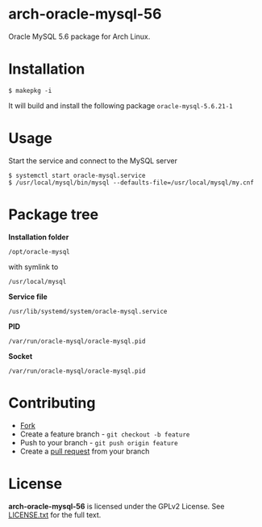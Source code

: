 arch-oracle-mysql-56
====================

Oracle MySQL 5.6 package for Arch Linux.

# Installation

```$ makepkg -i```

It will build and install the following package `oracle-mysql-5.6.21-1`

# Usage

Start the service and connect to the MySQL server

```
$ systemctl start oracle-mysql.service
$ /usr/local/mysql/bin/mysql --defaults-file=/usr/local/mysql/my.cnf
```

# Package tree

__Installation folder__

`/opt/oracle-mysql`

with symlink to 

`/usr/local/mysql`

__Service file__

`/usr/lib/systemd/system/oracle-mysql.service`

__PID__

`/var/run/oracle-mysql/oracle-mysql.pid`

__Socket__

`/var/run/oracle-mysql/oracle-mysql.pid`


# Contributing

* [Fork](https://help.github.com/articles/fork-a-repo)
* Create a feature branch - `git checkout -b feature`
* Push to your branch - `git push origin feature`
* Create a [pull request](http://help.github.com/pull-requests/) from your branch

# License

__arch-oracle-mysql-56__ is licensed under the GPLv2 License. See [LICENSE.txt](https://github.com/jonesbusy/arch-oracle-mysql-56/blob/master/LICENSE) for the full text.